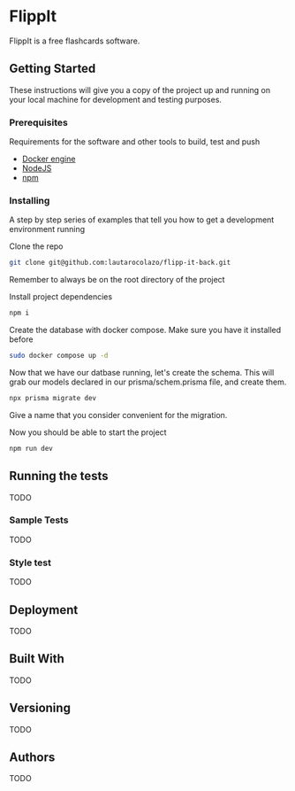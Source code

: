 # FlippIt

FlippIt is a free flashcards software.

## Getting Started

These instructions will give you a copy of the project up and running on
your local machine for development and testing purposes.

### Prerequisites

Requirements for the software and other tools to build, test and push

- [Docker engine](https://docs.docker.com/get-docker/)
- [NodeJS](https://nodejs.org/en)
- [npm](https://docs.npmjs.com/downloading-and-installing-node-js-and-npm)

### Installing

A step by step series of examples that tell you how to get a development
environment running

Clone the repo

```bash
git clone git@github.com:lautarocolazo/flipp-it-back.git
```

Remember to always be on the root directory of the project

Install project dependencies

```bash
npm i
```

Create the database with docker compose. Make sure you have it installed before

```bash
sudo docker compose up -d
```

Now that we have our datbase running, let's create the schema. This will grab
our models declared in our prisma/schem.prisma file, and create them.

```bash
npx prisma migrate dev
```

Give a name that you consider convenient for the migration.

Now you should be able to start the project

```bash
npm run dev
```

## Running the tests

TODO

### Sample Tests

TODO

### Style test

TODO

## Deployment

TODO

## Built With

TODO

## Versioning

TODO

## Authors

TODO
